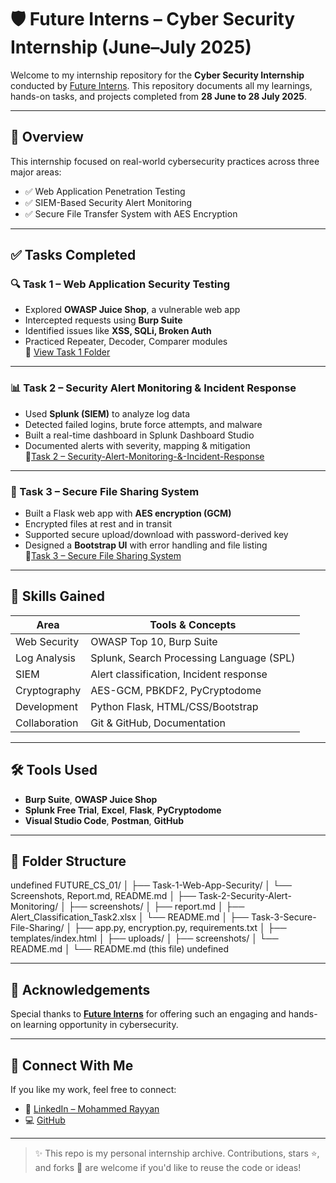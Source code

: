 # 🛡️ Future Interns – Cyber Security Internship (June–July 2025)

Welcome to my internship repository for the **Cyber Security Internship** conducted by [Future Interns](https://futureinterns.com). This repository documents all my learnings, hands-on tasks, and projects completed from **28 June to 28 July 2025**.

---

## 📌 Overview

This internship focused on real-world cybersecurity practices across three major areas:

- ✅ Web Application Penetration Testing  
- ✅ SIEM-Based Security Alert Monitoring  
- ✅ Secure File Transfer System with AES Encryption  

---

## ✅ Tasks Completed

### 🔍 Task 1 – Web Application Security Testing

- Explored **OWASP Juice Shop**, a vulnerable web app
- Intercepted requests using **Burp Suite**
- Identified issues like **XSS, SQLi, Broken Auth**
- Practiced Repeater, Decoder, Comparer modules  
📂 [View Task 1 Folder](./Task-1-Web-App-Security)

---

### 📊 Task 2 – Security Alert Monitoring & Incident Response

- Used **Splunk (SIEM)** to analyze log data  
- Detected failed logins, brute force attempts, and malware  
- Built a real-time dashboard in Splunk Dashboard Studio  
- Documented alerts with severity, mapping & mitigation  
📂[Task 2 – Security-Alert-Monitoring-&-Incident-Response](./Task%202%3A%20Security-Alert-Monitoring-%26-Incident-Response/)

---

### 🔐 Task 3 – Secure File Sharing System

- Built a Flask web app with **AES encryption (GCM)**  
- Encrypted files at rest and in transit  
- Supported secure upload/download with password-derived key  
- Designed a **Bootstrap UI** with error handling and file listing  
📂[Task 3 – Secure File Sharing System](./Task-3-Secure-File-Sharing-System/)

---

## 🧠 Skills Gained

| Area | Tools & Concepts |
|------|------------------|
| Web Security | OWASP Top 10, Burp Suite |
| Log Analysis | Splunk, Search Processing Language (SPL) |
| SIEM | Alert classification, Incident response |
| Cryptography | AES-GCM, PBKDF2, PyCryptodome |
| Development | Python Flask, HTML/CSS/Bootstrap |
| Collaboration | Git & GitHub, Documentation |

---

## 🛠️ Tools Used

- **Burp Suite**, **OWASP Juice Shop**
- **Splunk Free Trial**, **Excel**, **Flask**, **PyCryptodome**
- **Visual Studio Code**, **Postman**, **GitHub**

---

## 📁 Folder Structure
undefined
FUTURE_CS_01/
│
├── Task-1-Web-App-Security/
│ └── Screenshots, Report.md, README.md
│
├── Task-2-Security-Alert-Monitoring/
│ ├── screenshots/
│ ├── report.md
│ ├── Alert_Classification_Task2.xlsx
│ └── README.md
│
├── Task-3-Secure-File-Sharing/
│ ├── app.py, encryption.py, requirements.txt
│ ├── templates/index.html
│ ├── uploads/
│ ├── screenshots/
│ └── README.md
│
└── README.md (this file)
undefined


---

## 📣 Acknowledgements

Special thanks to [**Future Interns**](https://futureinterns.com) for offering such an engaging and hands-on learning opportunity in cybersecurity.

---

## 🔗 Connect With Me

If you like my work, feel free to connect:

- 💼 [LinkedIn – Mohammed Rayyan](https://www.linkedin.com/in/mohammed-rayyan-764a3a25b)
- 💻 [GitHub](https://github.com/mrayyan1718)

---

> ✨ This repo is my personal internship archive. Contributions, stars ⭐, and forks 🍴 are welcome if you'd like to reuse the code or ideas!
